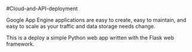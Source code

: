 #Cloud-and-API-deployment

Google App Engine applications are easy to create, easy to maintain, and easy to scale as your traffic and data storage needs change. 

This is a deploy a simple Python web app written with the Flask web framework.
